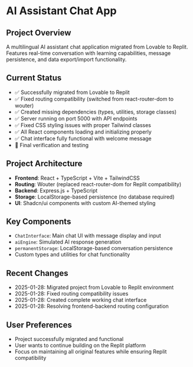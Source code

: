 # AI Assistant Chat App

## Project Overview
A multilingual AI assistant chat application migrated from Lovable to Replit. Features real-time conversation with learning capabilities, message persistence, and data export/import functionality.

## Current Status
- ✅ Successfully migrated from Lovable to Replit
- ✅ Fixed routing compatibility (switched from react-router-dom to wouter)
- ✅ Created missing dependencies (types, utilities, storage classes)
- ✅ Server running on port 5000 with API endpoints
- ✅ Fixed CSS styling issues with proper Tailwind classes
- ✅ All React components loading and initializing properly
- ✅ Chat interface fully functional with welcome message
- 🔄 Final verification and testing

## Project Architecture
- **Frontend**: React + TypeScript + Vite + TailwindCSS
- **Routing**: Wouter (replaced react-router-dom for Replit compatibility)
- **Backend**: Express.js + TypeScript
- **Storage**: LocalStorage-based persistence (no database required)
- **UI**: Shadcn/ui components with custom AI-themed styling

## Key Components
- `ChatInterface`: Main chat UI with message display and input
- `aiEngine`: Simulated AI response generation
- `permanentStorage`: LocalStorage-based conversation persistence
- Custom types and utilities for chat functionality

## Recent Changes
- 2025-01-28: Migrated project from Lovable to Replit environment
- 2025-01-28: Fixed routing compatibility issues
- 2025-01-28: Created complete working chat interface
- 2025-01-28: Resolving frontend-backend routing configuration

## User Preferences
- Project successfully migrated and functional
- User wants to continue building on the Replit platform
- Focus on maintaining all original features while ensuring Replit compatibility